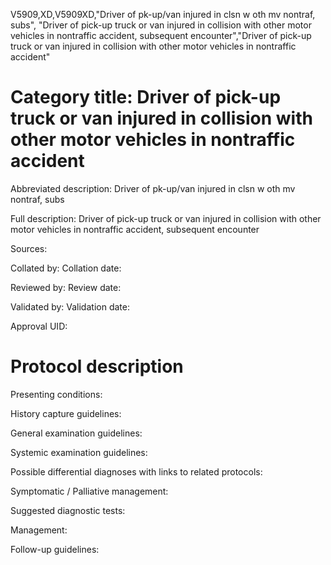 V5909,XD,V5909XD,"Driver of pk-up/van injured in clsn w oth mv nontraf, subs", "Driver of pick-up truck or van injured in collision with other motor vehicles in nontraffic accident, subsequent encounter","Driver of pick-up truck or van injured in collision with other motor vehicles in nontraffic accident"
# Category title: Driver of pick-up truck or van injured in collision with other motor vehicles in nontraffic accident

Abbreviated description: Driver of pk-up/van injured in clsn w oth mv nontraf, subs

Full description: Driver of pick-up truck or van injured in collision with other motor vehicles in nontraffic accident, subsequent encounter

Sources:

Collated by:
Collation date:

Reviewed by:
Review date:

Validated by:
Validation date:

Approval UID:

# Protocol description

Presenting conditions:

History capture guidelines:

General examination guidelines:

Systemic examination guidelines:

Possible differential diagnoses with links to related protocols:

Symptomatic / Palliative management:

Suggested diagnostic tests:

Management:

Follow-up guidelines:
